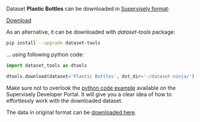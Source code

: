 Dataset **Plastic Bottles** can be downloaded in [Supervisely format](https://developer.supervisely.com/api-references/supervisely-annotation-json-format):

 [Download](https://assets.supervisely.com/supervisely-supervisely-assets-public/teams_storage/4/1/Mq/FODOCuecb30E19cmthOrbbkMqzLRueckAdPq8EU1xTCm5BqxLgsNsL6sgmBgNMya8uOBypQBxbDRyXwawIX5unZr53kLfGzWpyAA3edBDckQfMvtUVCruc3Dt920.tar)

As an alternative, it can be downloaded with *dataset-tools* package:
``` bash
pip install --upgrade dataset-tools
```

... using following python code:
``` python
import dataset_tools as dtools

dtools.download(dataset='Plastic Bottles', dst_dir='~/dataset-ninja/')
```
Make sure not to overlook the [python code example](https://developer.supervisely.com/getting-started/python-sdk-tutorials/iterate-over-a-local-project) available on the Supervisely Developer Portal. It will give you a clear idea of how to effortlessly work with the downloaded dataset.

The data in original format can be [downloaded here](https://github.com/m0-n/Plastic-Bottles-Dataset/archive/master.zip).